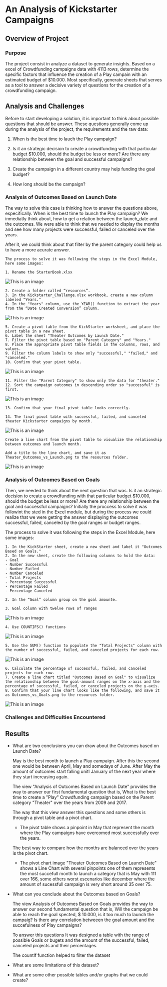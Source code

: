 # An Analysis of Kickstarter Campaigns

## Overview of Project
### Purpose

The project consist in analyze a dataset to generate insights. Based on a excel of Crowdfunding campaigns data with 4113 rows, determine the specific factors that influence the creation of a Play campain with an estimated budget of $10.000. Most specifically, generate sheets that serves as a tool to answer a decisive variety of questions for the creation of a crowdfunding campaign.


## Analysis and Challenges

Before to start developing a solution, it is important to think about possible questions that should be answer. These questions generally come up during the analysis of the project, the requirements and the raw data:

1. When is the best time to lauch the Play campaign? 

2. Is it an strategic decision to create a crowdfunding with that particular budget $10.000, should the budget be less or more? Are there any relationship between the goal and successful campaigns? 

3. Create the campaign in a different country may help funding the goal budget?

4. How long should be the campaign?


### Analysis of Outcomes Based on Launch Date

The way to solve this case is thinking how to answer the questions above, especifically. When is the best time to launch the Play campaign? We inmediatly think about, how to get a relation between the launch_date and the outcomes. We were able to think that we needed to display the months and see how many projects were successful, failed or canceled over the years.

After it, we could think about that filter by the parent category could help us to have a more acurate answer.


	The process to solve it was following the steps in the Excel Module, here some images:

	1. Rename the StarterBook.xlsx

![This is an image](https://github.com/lindaperez/kickstarter-analysis/blob/main/Resources/renamed.png)

	2. Create a folder called “resources”.
	3. In the Kickstarter_Challenge.xlsx workbook, create a new column labeled "Years."
	4. In the "Years" column, use the YEAR() function to extract the year from the “Date Created Conversion” column.

![This is an image](https://github.com/lindaperez/kickstarter-analysis/blob/main/Resources/yearsFormula.png)


	5. Create a pivot table from the KickStarter worksheet, and place the pivot table in a new sheet.
	6. Label the sheet "Theater Outcomes by Launch Date."
	7. Filter the pivot table based on "Parent Category" and "Years."
	8. Place the appropriate pivot table fields in the columns, rows, and values.
	9. Filter the column labels to show only "successful," "failed," and "canceled."
	10. Confirm that your pivot table.

![This is an image](https://github.com/lindaperez/kickstarter-analysis/blob/main/Resources/9pivotTable.png)


	11. Filter the "Parent Category" to show only the data for "theater."
	12. Sort the campaign outcomes in descending order so "successful" is first.

![This is an image](https://github.com/lindaperez/kickstarter-analysis/blob/main/Resources/descendingOrder.png)

	13. Confirm that your final pivot table looks correctly.

	14. The final pivot table with successful, failed, and canceled theater Kickstarter campaigns by month.

![This is an image](https://github.com/lindaperez/kickstarter-analysis/blob/main/Resources/pivotTable.png)

	Create a line chart from the pivot table to visualize the relationship between outcomes and launch month.

	Add a title to the line chart, and save it as Theater_Outcomes_vs_Launch.png to the resources folder.

![This is an image](https://github.com/lindaperez/kickstarter-analysis/blob/main/Resources/Theater_Outcomes_vs_Launch.png)




### Analysis of Outcomes Based on Goals


Then, we needed to think about the next question that was. Is it an strategic decision to create a crowdfunding with that particular budget $10.000, should the budget be less or more? Are there any relationship between the goal and successful campaigns? 
Initially the proccess to solve it was followint the sted in the Excel module, but during the process we could realize that we were getting the answer displaying the outcomes successful, failed, canceled by the goal ranges or budget ranges. 


The process to solve it was following the steps in the Excel Module, here some images:

	1. In the KickStarter sheet, create a new sheet and label it "Outcomes Based on Goals."
	2. In the new sheet, create the following columns to hold the data:
	- Goal
	- Number Successful
	- Number Failed
	- Number Canceled
	- Total Projects
	- Percentage Successful
	- Percentage Failed
	- Percentage Canceled

	2. In the “Goal” column group on the goal amounte.

	3. Goal column with twelve rows of ranges

![This is an image](https://github.com/lindaperez/kickstarter-analysis/blob/main/Resources/1wholeView.png)


	4. Use COUNTIFS() functions 

![This is an image](https://github.com/lindaperez/kickstarter-analysis/blob/main/Resources/countIf.png)

	5. Use the SUM() function to populate the "Total Projects" column with the number of successful, failed, and canceled projects for each row.

![This is an image](https://github.com/lindaperez/kickstarter-analysis/blob/main/Resources/5sum.png)


	6. Calculate the percentage of successful, failed, and canceled projects for each row.
	7. Create a line chart titled "Outcomes Based on Goal" to visualize the relationship between the goal-amount ranges on the x-axis and the percentage of successful, failed, or canceled projects on the y-axis.
	8. Confirm that your line chart looks like the following, and save it as Outcomes_vs_Goals.png to the resources folder.


![This is an image](https://github.com/lindaperez/kickstarter-analysis/blob/main/Resources/Outcomes_vs_Goals.png)



### Challenges and Difficulties Encountered

## Results

- What are two conclusions you can draw about the Outcomes based on Launch Date?

	May is the best month to launch a Play campaign. After this the second one would be between April, May and somedays of June. After May the amount of outcomes start falling unitl January of the next year where they start increasing again. 

	The view "Analysis of Outcomes Based on Launch Date" provides the way to answer our first fundamental question that is, What is the best time to create a "Play" Crowdfunding campaign based on the Parent category "Theater" over the years from 2009 and 2017. 

	The way that this view answer this questions and some others is through a pivot table and a pivot chart. 

	* The pivot table shows a pinpoint in May that represent the month where the Play campaigns have overcomed most successfully over the years. 


	The best way to compare how the months are balanced over the years is the pivot chart.

	* The pivot chart image "Theater Outcomes Based on Launch Date" shows a Line Chart with several pinpoints one of them represents the most succefull month to launch a category that is May with 111 over 166, some others worst escenarios like december where the amount of sucessfull campaign is very short around 35 over 75.


- What can you conclude about the Outcomes based on Goals?


	The view Analysis of Outcomes Based on Goals provides the way to answer our second fundamental question that is, Will the campaign be able to reach the goal spected, $ 10.000, is it too much to launch the campaig? Is there any correlation betweeen the goal amount and the succefulness of Play campaigns?

	To answer this questions It was designed a table with the range of possible Goals or bugets and the amount of the successful, failed, canceled projects and their percentages. 

	The countIf function helped to filter the dataset 


- What are some limitations of this dataset?

- What are some other possible tables and/or graphs that we could create?

